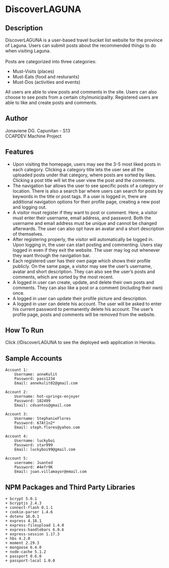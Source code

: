 # DiscoverLAGUNA

## Description
DiscoverLAGUNA is a user-based travel bucket list website for the province of Laguna. Users can submit posts about the recommended things to do when visiting Laguna.<br /> <br />
Posts are categorized into three categories:
+ Must-Visits (places)
+ Must-Eats (food and resturants)
+ Must-Dos (activities and events)

All users are able to view posts and comments in the site. Users can also choose to see posts from a certain city/municipality. Registered users are able to like and create posts and comments.

## Author
Jonaviene DG. Capunitan - S13  <br />
CCAPDEV Machine Project

## Features
+ Upon visiting the homepage, users may see the 3-5 most liked posts in each category. Clicking a category title lets the user see all the uploaded posts under that category, where posts are sorted by likes. Clicking a post title will let the user view the post and the comments.
+ The navigation bar allows the user to see specific posts of a category or location. There is also a search bar where users can search for posts by keywords in the title or post tags. If a user is logged in, there are additional navigation options for their profile page, creating a new post and logging out.
+ A visitor must register if they want to post or comment. Here, a visitor must enter their username, email address, and password. Both the username and email address must be unique and cannot be changed afterwards. The user can also opt have an avatar and a short description of themselves.
+ After registering properly, the visitor will automatically be logged in.
Upon logging in, the user can start posting and commenting. Users stay logged in even if they exit the website. The user may log out whenever they want through the navigation bar.
+ Each registered user has their own page which shows their profile publicly. On the same page, a visitor may see the user’s username, avatar and short description. They can also see the user’s posts and comments, which are sorted by the most recent.
+ A logged in user can create, update, and delete their own posts and comments. They can also like a post or a comment (including their own) once.
+ A logged in user can update their profile picture and description.
+ A logged in user can delete his account. The user will be asked to enter his current password to permanently delete his account. The user’s profile page, posts and comments will be removed from the website.

## How To Run
Click //DiscoverLAGUNA to see the deployed web application in Heroku.

## Sample Accounts
```text
Account 1: 
	Username: anneKulit 
	Password: pass1234 
	Email: annekulit02@gmail.com
```
```text
Account 2:
	Username: hot-springs-enjoyer
	Password: 102499
	Email: cdsantos@gmail.com
```
```text
Account 3:
	Username: StephanieFlores
	Password: 67At1n2*
	Email: steph.flores@yahoo.com
```
```text
Account 4:
	Username: luckyboi
	Password: star999
	Email: luckyboi99@gmail.com
```
```text
Account 5:
	username: Juanted
	Password: #4efr9K
	Email: juan.villamayor@email.com
```

## NPM Packages and Third Party Libraries
    + bcrypt 5.0.1
    + bcryptjs 2.4.3
    + connect-flash 0.1.1
    + cookie-parser 1.4.6
    + dotenv 16.0.1
    + express 4.18.1
    + express-fileupload 1.4.0
    + express-handlebars 6.0.6
    + express-session 1.17.3
    + hbs 4.2.0
    + moment 2.29.3
    + mongoose 6.4.0
    + node-cache 5.1.2
    + passport 0.6.0
    + passport-local 1.0.0
